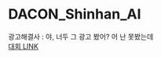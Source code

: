 # DACON_Shinhan_AI
광고해결사 : 야, 너두 그 광고 봤어? 어 난 못봤는데  
[대회 LINK](https://dacon.io/competitions/official/236088/codeshare/8236)
